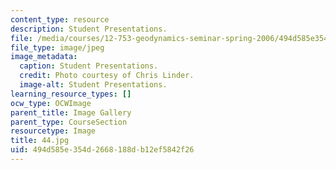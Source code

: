 ```yaml
---
content_type: resource
description: Student Presentations.
file: /media/courses/12-753-geodynamics-seminar-spring-2006/494d585e354d2668188db12ef5842f26_44.jpg
file_type: image/jpeg
image_metadata:
  caption: Student Presentations.
  credit: Photo courtesy of Chris Linder.
  image-alt: Student Presentations.
learning_resource_types: []
ocw_type: OCWImage
parent_title: Image Gallery
parent_type: CourseSection
resourcetype: Image
title: 44.jpg
uid: 494d585e-354d-2668-188d-b12ef5842f26
---
```

